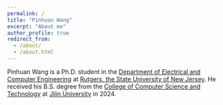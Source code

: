```yaml
---
permalink: /
title: "Pinhuan Wang"
excerpt: "About me"
author_profile: true
redirect_from: 
  - /about/
  - /about.html
---
```


Pinhuan Wang is a Ph.D. student in the [Department of Electrical and Computer Engineering](https://www.ece.rutgers.edu/) at [Rutgers, the State University of New Jersey](https://www.rutgers.edu/). He received his B.S. degree from the [College of Computer Science and Technology](https://ccst.jlu.edu.cn/index.htm) at [Jilin University](https://www.jlu.edu.cn/) in 2024.
